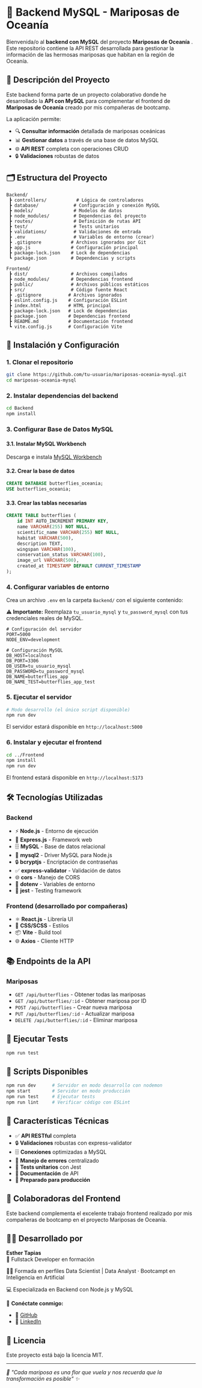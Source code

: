 # 🦋 Backend MySQL - Mariposas de Oceanía

Bienvenida/o al **backend con MySQL** del proyecto **Mariposas de Oceanía** . Este repositorio contiene la API REST desarrollada para gestionar la información de las hermosas mariposas que habitan en la región de Oceanía.

## 📖 Descripción del Proyecto

Este backend forma parte de un proyecto colaborativo donde he desarrollado la **API con MySQL** para complementar el frontend de **Mariposas de Oceanía** creado por mis compañeras de bootcamp. 

La aplicación permite:
* 🔍 **Consultar información** detallada de mariposas oceánicas
* 📊 **Gestionar datos** a través de una base de datos MySQL
* 🌐 **API REST** completa con operaciones CRUD
* 🔒 **Validaciones** robustas de datos

## 🗂️ Estructura del Proyecto

```
Backend/
 ┣ controllers/           # Lógica de controladores
 ┣ database/             # Configuración y conexión MySQL
 ┣ models/               # Modelos de datos
 ┣ node_modules/         # Dependencias del proyecto
 ┣ routes/               # Definición de rutas API
 ┣ test/                 # Tests unitarios
 ┣ validations/          # Validaciones de entrada
 ┣ .env                  # Variables de entorno (crear)
 ┣ .gitignore           # Archivos ignorados por Git
 ┣ app.js               # Configuración principal
 ┣ package-lock.json    # Lock de dependencias
 ┗ package.json         # Dependencias y scripts

Frontend/
 ┣ dist/                # Archivos compilados
 ┣ node_modules/        # Dependencias frontend
 ┣ public/              # Archivos públicos estáticos
 ┣ src/                 # Código fuente React
 ┣ .gitignore          # Archivos ignorados
 ┣ eslint.config.js    # Configuración ESLint
 ┣ index.html          # HTML principal
 ┣ package-lock.json   # Lock de dependencias
 ┣ package.json        # Dependencias frontend
 ┣ README.md           # Documentación frontend
 ┗ vite.config.js      # Configuración Vite
```

## 🚀 Instalación y Configuración

### 1. Clonar el repositorio
```bash
git clone https://github.com/tu-usuario/mariposas-oceania-mysql.git
cd mariposas-oceania-mysql
```

### 2. Instalar dependencias del backend
```bash
cd Backend
npm install
```

### 3. Configurar Base de Datos MySQL

#### 3.1. Instalar MySQL Workbench
Descarga e instala [MySQL Workbench](https://dev.mysql.com/downloads/workbench/)

#### 3.2. Crear la base de datos
```sql
CREATE DATABASE butterflies_oceania;
USE butterflies_oceania;
```

#### 3.3. Crear las tablas necesarias
```sql
CREATE TABLE butterflies (
    id INT AUTO_INCREMENT PRIMARY KEY,
    name VARCHAR(255) NOT NULL,
    scientific_name VARCHAR(255) NOT NULL,
    habitat VARCHAR(500),
    description TEXT,
    wingspan VARCHAR(100),
    conservation_status VARCHAR(100),
    image_url VARCHAR(500),
    created_at TIMESTAMP DEFAULT CURRENT_TIMESTAMP
);
```

### 4. Configurar variables de entorno

Crea un archivo `.env` en la carpeta `Backend/` con el siguiente contenido:

**⚠️ Importante:** Reemplaza `tu_usuario_mysql` y `tu_password_mysql` con tus credenciales reales de MySQL.

```env
# Configuración del servidor
PORT=5000
NODE_ENV=development

# Configuración MySQL
DB_HOST=localhost
DB_PORT=3306
DB_USER=tu_usuario_mysql
DB_PASSWORD=tu_password_mysql
DB_NAME=butterflies_app
DB_NAME_TEST=butterflies_app_test
```

### 5. Ejecutar el servidor
```bash
# Modo desarrollo (el único script disponible)
npm run dev
```

El servidor estará disponible en `http://localhost:5000`

### 6. Instalar y ejecutar el frontend
```bash
cd ../Frontend
npm install
npm run dev
```

El frontend estará disponible en `http://localhost:5173`

## 🛠️ Tecnologías Utilizadas

### Backend
- ⚡ **Node.js** - Entorno de ejecución
- 🚀 **Express.js** - Framework web
- 🗄️ **MySQL** - Base de datos relacional
- 🔗 **mysql2** - Driver MySQL para Node.js
- 🔒 **bcryptjs** - Encriptación de contraseñas
- ✅ **express-validator** - Validación de datos
- 🌐 **cors** - Manejo de CORS
- 🔧 **dotenv** - Variables de entorno
- 🧪 **jest** - Testing framework

### Frontend (desarrollado por compañeras)
- ⚛️ **React.js** - Librería UI
- 🎨 **CSS/SCSS** - Estilos
- 📦 **Vite** - Build tool
- 🌐 **Axios** - Cliente HTTP

## 📚 Endpoints de la API

### Mariposas
- `GET /api/butterflies` - Obtener todas las mariposas
- `GET /api/butterflies/:id` - Obtener mariposa por ID
- `POST /api/butterflies` - Crear nueva mariposa
- `PUT /api/butterflies/:id` - Actualizar mariposa
- `DELETE /api/butterflies/:id` - Eliminar mariposa

## 🧪 Ejecutar Tests

```bash
npm run test
```

## 📝 Scripts Disponibles

```bash
npm run dev      # Servidor en modo desarrollo con nodemon
npm start        # Servidor en modo producción
npm run test     # Ejecutar tests
npm run lint     # Verificar código con ESLint
```

## 🌟 Características Técnicas

- ✅ **API RESTful** completa
- 🔒 **Validaciones** robustas con express-validator
- 🗄️ **Conexiones** optimizadas a MySQL
- 🔄 **Manejo de errores** centralizado
- 🧪 **Tests unitarios** con Jest
- 📝 **Documentación** de API
- 🚀 **Preparado para producción**

## 🤝 Colaboradoras del Frontend

Este backend complementa el excelente trabajo frontend realizado por mis compañeras de bootcamp en el proyecto Mariposas de Oceanía.

## 👩‍💻 Desarrollado por

**Esther Tapias**  
🌟 Fullstack Developer en formación 

👩‍✈️ Formada en perfiles Data Scientist | Data Analyst · Bootcampt en Inteligencia en Artificial 

💻 Especializada en Backend con Node.js y MySQL  

📱 **Conéctate conmigo:**
- 🐙 [GitHub](https://github.com/EstherTapias)
- 💼 [LinkedIn](https://www.linkedin.com/in/esther-tapias-paez-camino/)

## 📄 Licencia

Este proyecto está bajo la licencia MIT.

---

*🦋 "Cada mariposa es una flor que vuela y nos recuerda que la transformación es posible" ✨*
